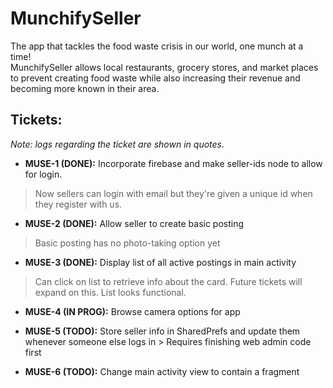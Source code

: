 # MunchifySeller
The app that tackles the food waste crisis in our world, one munch at a time!<br/>
MunchifySeller allows local restaurants, grocery stores, and market places to prevent creating food waste while also increasing their revenue and becoming more known in their area.
## Tickets:
*Note: logs regarding the ticket are shown in quotes.*

* **MUSE-1 (DONE):** Incorporate firebase and make seller-ids node to allow for login.
> Now sellers can login with email but they're given a unique id when they register with us.

* **MUSE-2 (DONE):** Allow seller to create basic posting
> Basic posting has no photo-taking option yet

* **MUSE-3 (DONE):** Display list of all active postings in main activity
> Can click on list to retrieve info about the card. Future tickets will expand on this. List looks functional.

* **MUSE-4 (IN PROG):** Browse camera options for app

* **MUSE-5 (TODO):** Store seller info in SharedPrefs and update them whenever someone else logs in > Requires finishing web admin code first

* **MUSE-6 (TODO):** Change main activity view to contain a fragment
